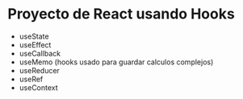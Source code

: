 # Proyecto de React usando Hooks

- useState
- useEffect
- useCallback
- useMemo (hooks usado para guardar calculos complejos)
- useReducer
- useRef
- useContext